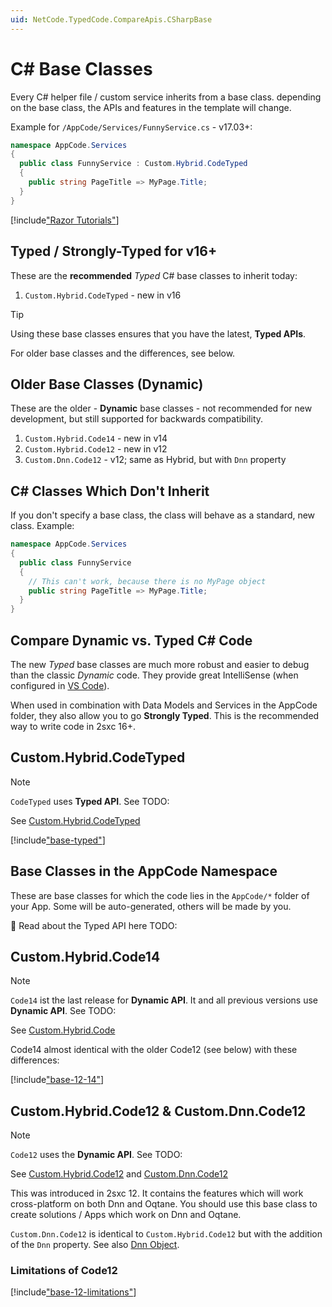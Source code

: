 ```yaml
---
uid: NetCode.TypedCode.CompareApis.CSharpBase
---
```


# C# Base Classes

Every C# helper file / custom service inherits from a base class.
depending on the base class, the APIs and features in the template will change.

Example for `/AppCode/Services/FunnyService.cs` - v17.03+:

```csharp
namespace AppCode.Services
{
  public class FunnyService : Custom.Hybrid.CodeTyped
  {
    public string PageTitle => MyPage.Title;
  }
}
```

[!include["Razor Tutorials"](~/shared/tutorials/razor.md)]

## Typed / Strongly-Typed for v16+

These are the **recommended** _Typed_ C# base classes to inherit today:

1. `Custom.Hybrid.CodeTyped` - new in v16

> [!TIP]
> Using these base classes ensures that you have the latest, **Typed APIs**.

For older base classes and the differences, see below.

## Older Base Classes (Dynamic)

These are the older - **Dynamic** base classes - not recommended for new development, but still supported for backwards compatibility.

1. `Custom.Hybrid.Code14` - new in v14
1. `Custom.Hybrid.Code12` - new in v12
1. `Custom.Dnn.Code12` - v12; same as Hybrid, but with `Dnn` property

## C# Classes Which Don't Inherit

If you don't specify a base class, the class will behave as a standard, new class.
Example:

```csharp
namespace AppCode.Services
{
  public class FunnyService
  {
    // This can't work, because there is no MyPage object
    public string PageTitle => MyPage.Title;
  }
}
```

## Compare Dynamic vs. Typed C# Code

The new _Typed_ base classes are much more robust and easier to debug than the classic _Dynamic_ code.
They provide great IntelliSense (when configured in [VS Code](xref:Guides.VsCode.Index)).

When used in combination with Data Models and Services in the AppCode folder, they also allow you to go **Strongly Typed**.
This is the recommended way to write code in 2sxc 16+.

## Custom.Hybrid.CodeTyped

> [!NOTE]
> `CodeTyped` uses **Typed API**.
> See TODO:
>
> See [Custom.Hybrid.CodeTyped](xref:Custom.Hybrid.CodeTyped)

[!include["base-typed"](_base-typed_.md)]


## Base Classes in the AppCode Namespace

These are base classes for which the code lies in the `AppCode/*` folder of your App.
Some will be auto-generated, others will be made by you.

📖 Read about the Typed API here TODO:

## Custom.Hybrid.Code14

> [!NOTE]
> `Code14` ist the last release for **Dynamic API**.
> It and all previous versions use **Dynamic API**.
> See TODO:
>
> See [Custom.Hybrid.Code](xref:Custom.Hybrid.Code14)

Code14 almost identical with the older Code12 (see below) with these differences:

[!include["base-12-14"](_base-differences-12-14.md)]

## Custom.Hybrid.Code12 & Custom.Dnn.Code12

> [!NOTE]
> `Code12` uses the **Dynamic API**.
> See TODO:
>
> See [Custom.Hybrid.Code12](xref:Custom.Hybrid.Code12) and [Custom.Dnn.Code12](xref:Custom.Dnn.Code12)

This was introduced in 2sxc 12.
It contains the features which will work cross-platform on both Dnn and Oqtane.
You should use this base class to create solutions / Apps which work on Dnn and Oqtane.

`Custom.Dnn.Code12` is identical to `Custom.Hybrid.Code12` but with the addition of the `Dnn` property.
See also [Dnn Object](xref:NetCode.TypedCode.CompareApis.DnnObject).

### Limitations of Code12

[!include["base-12-limitations"](_base-12-limitations-shared.md)]

